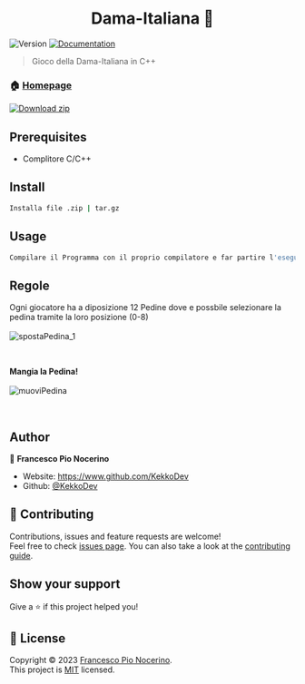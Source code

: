 <h1 align="center">Dama-Italiana 👋</h1>
<p>
  <img alt="Version" src="https://img.shields.io/badge/version-2.0.0-blue.svg?cacheSeconds=2592000" />
  <a href="https://github.com/kefranabg/readme-md-generator#readme" target="_blank">
    <img alt="Documentation" src="https://img.shields.io/badge/documentation-yes-brightgreen.svg" />
  </a>
</p>

> Gioco della Dama-Italiana in C++

### 🏠 [Homepage](https://www.github.com/KekkoDev/Dama-Italiana)

[![Download zip](https://custom-icon-badges.herokuapp.com/badge/-Download-blue?style=for-the-badge&logo=download&logoColor=white "Download zip")](https://github.com/KekkoDev/Dama-Italiana/archive/refs/heads/main.zip)

## Prerequisites

- Complitore C/C++

## Install

```sh
Installa file .zip | tar.gz 
```

## Usage

```sh
Compilare il Programma con il proprio compilatore e far partire l'eseguibile
```

## Regole
Ogni giocatore ha a diposizione 12 Pedine dove e possbile selezionare la pedina tramite la loro posizione (0-8)<br>
<br>
![spostaPedina_1](https://user-images.githubusercontent.com/91205851/210637207-38238c72-d5cb-456b-9e71-91ad979963c4.gif)

<br>

**Mangia la Pedina!**
<br>
<br>
![muoviPedina](https://user-images.githubusercontent.com/91205851/210637178-77bb0c25-db4c-4e6a-80d2-f539774d2143.gif)


<br>

## Author

👤 **Francesco Pio Nocerino**

* Website: https://www.github.com/KekkoDev
* Github: [@KekkoDev](https://github.com/KekkoDev)

## 🤝 Contributing

Contributions, issues and feature requests are welcome!<br />Feel free to check [issues page](https://github.com/kefranabg/readme-md-generator/issues). You can also take a look at the [contributing guide](https://github.com/kefranabg/readme-md-generator/blob/master/CONTRIBUTING.md).

## Show your support

Give a ⭐️ if this project helped you!

## 📝 License

Copyright © 2023 [Francesco Pio Nocerino](https://github.com/KekkoDev).<br />
This project is [MIT](https://github.com/kefranabg/readme-md-generator/blob/master/LICENSE) licensed.

